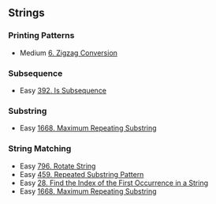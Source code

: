## Strings

### Printing Patterns
- Medium [6. Zigzag Conversion](https://leetcode.com/problems/zigzag-conversion/)

### Subsequence
- Easy [392. Is Subsequence](https://leetcode.com/problems/is-subsequence/)

### Substring
- Easy [1668. Maximum Repeating Substring](https://leetcode.com/problems/maximum-repeating-substring/)

### String Matching
- Easy [796. Rotate String](https://leetcode.com/problems/rotate-string/description/)
- Easy [459. Repeated Substring Pattern](https://leetcode.com/problems/repeated-substring-pattern)
- Easy [28. Find the Index of the First Occurrence in a String](https://leetcode.com/problems/repeated-substring-pattern/description/)
- Easy [1668. Maximum Repeating Substring
](https://leetcode.com/problems/maximum-repeating-substring/description/)
